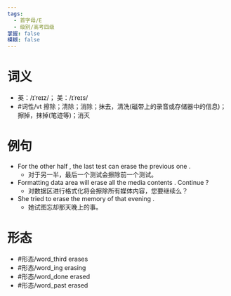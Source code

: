 ```yaml
---
tags:
  - 首字母/E
  - 级别/高考四级
掌握: false
模糊: false
---
```

# 词义
- 英：/ɪˈreɪz/； 美：/ɪˈreɪs/
- #词性/vt  擦除；清除；消除；抹去，清洗(磁带上的录音或存储器中的信息)；擦掉，抹掉(笔迹等)；消灭
# 例句
- For the other half , the last test can erase the previous one .
	- 对于另一半，最后一个测试会擦除前一个测试。
- Formatting data area will erase all the media contents . Continue ?
	- 对数据区进行格式化将会擦除所有媒体内容，您要继续么？
- She tried to erase the memory of that evening .
	- 她试图忘却那天晚上的事。
# 形态
- #形态/word_third erases
- #形态/word_ing erasing
- #形态/word_done erased
- #形态/word_past erased
